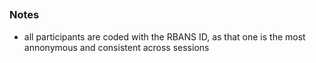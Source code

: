 ## 

### Notes
- all participants are coded with the RBANS ID, as that one is the most annonymous and consistent across sessions